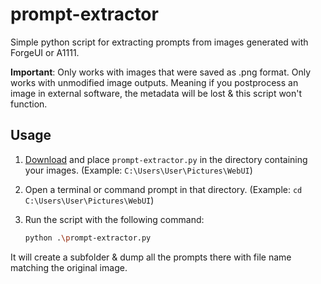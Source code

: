 # prompt-extractor

Simple python script for extracting prompts from images generated with ForgeUI or A1111.

**Important**: Only works with images that were saved as .png format. Only works with unmodified image outputs. Meaning if you postprocess an image in external software, the metadata will be lost & this script won't function. 

## Usage

1. [Download](https://github.com/Melyns/prompt-extractor/archive/refs/heads/main.zip) and place `prompt-extractor.py` in the directory containing your images.  (Example: `C:\Users\User\Pictures\WebUI`)

2. Open a terminal or command prompt in that directory.  (Example: `cd C:\Users\User\Pictures\WebUI`)

3. Run the script with the following command:
   ```bash
   python .\prompt-extractor.py
   
It will create a subfolder & dump all the prompts there with file name matching the original image.
